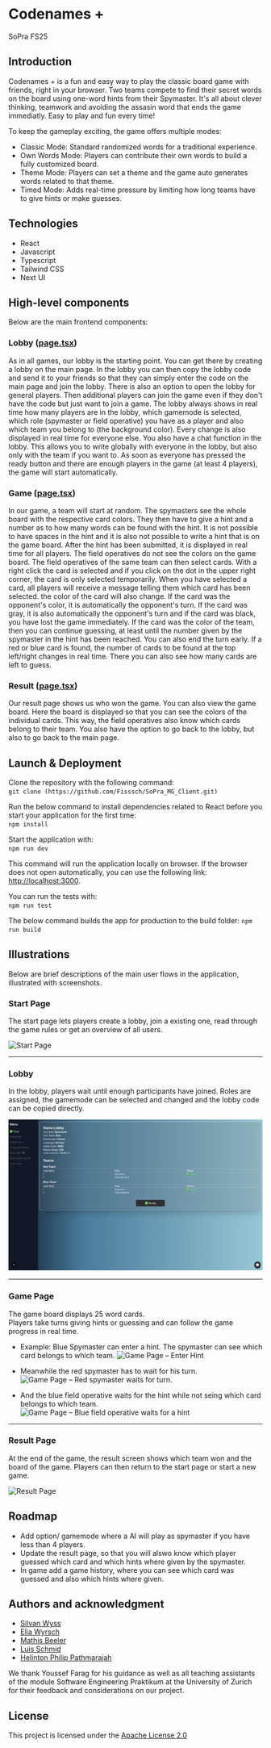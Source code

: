 # Codenames +

SoPra FS25

## Introduction

Codenames + is a fun and easy way to play the classic board game with friends, right in your browser. Two teams compete to find their secret words on the board using one-word hints from their Spymaster. It's all about clever thinking, teamwork and avoiding the assasin word that ends the game immediatly. Easy to play and fun every time!

To keep the gameplay exciting, the game offers multiple modes:

- Classic Mode: Standard randomized words for a traditional experience.
- Own Words Mode: Players can contribute their own words to build a fully customized board.
- Theme Mode: Players can set a theme and the game auto generates words related to that theme.
- Timed Mode: Adds real-time pressure by limiting how long teams have to give hints or make guesses.

## Technologies
- React
- Javascript
- Typescript
- Tailwind CSS
- Next UI

## High-level components
Below are the main frontend components:

### Lobby ([page.tsx](https://github.com/Fisssch/SoPra_MG_Client/blob/main/app/lobby/%5Bid%5D/page.tsx))
As in all games, our lobby is the starting point. You can get there by creating a lobby on the main page. In the lobby you can then copy the lobby code and send it to your friends so that they can simply enter the code on the main page and join the lobby. There is also an option to open the lobby for general players. Then additional players can join the game even if they don't have the code but just want to join a game. The lobby always shows in real time how many players are in the lobby, which gamemode is selected, which role (spymaster or field operative) you have as a player and also which team you belong to (the background color). Every change is also displayed in real time for everyone else. You also have a chat function in the lobby. This allows you to write globally with everyone in the lobby, but also only with the team if you want to. As soon as everyone has pressed the ready button and there are enough players in the game (at least 4 players), the game will start automatically.

### Game ([page.tsx](https://github.com/Fisssch/SoPra_MG_Client/blob/main/app/game/%5Bid%5D/page.tsx))
In our game, a team will start at random. The spymasters see the whole board with the respective card colors. They then have to give a hint and a number as to how many words can be found with the hint. It is not possible to have spaces in the hint and it is also not possible to write a hint that is on the game board. After the hint has been submitted, it is displayed in real time for all players. The field operatives do not see the colors on the game board. The field operatives of the same team can then select cards. With a right click the card is selected and if you click on the dot in the upper right corner, the card is only selected temporarily. When you have selected a card, all players will receive a message telling them which card has been selected. the color of the card will also change. If the card was the opponent's color, it is automatically the opponent's turn. If the card was gray, it is also automatically the opponent's turn and if the card was black, you have lost the game immediately. If the card was the color of the team, then you can continue guessing, at least until the number given by the spymaster in the hint has been reached. You can also end the turn early. If a red or blue card is found, the number of cards to be found at the top left/right changes in real time. There you can also see how many cards are left to guess.

### Result ([page.tsx](https://github.com/Fisssch/SoPra_MG_Client/blob/main/app/result/%5Bid%5D/page.tsx))
Our result page shows us who won the game. You can also view the game board. Here the board is displayed so that you can see the colors of the individual cards. This way, the field operatives also know which cards belong to their team. You also have the option to go back to the lobby, but also to go back to the main page.

## Launch & Deployment
Clone the repository with the following command:   
`git clone (https://github.com/Fisssch/SoPra_MG_Client.git)`

Run the below command to install dependencies related to React before you start your application for the first time:   
`npm install`

Start the application with:  
`npm run dev`

This command will run the application locally on browser. If the browser does not open automatically, you can use the following link:
[http://localhost:3000](http://localhost:3000).

You can run the tests with:  
`npm run test`

The below command builds the app for production to the build folder:
`npm run build`
## Illustrations

Below are brief descriptions of the main user flows in the application, illustrated with screenshots.

### Start Page

The start page lets players create a lobby, join a existing one, read through the game rules or get an overview of all users.

![Start Page](./screenshots/startpage.png)

---

### Lobby

In the lobby, players wait until enough participants have joined. Roles are assigned, the gamemode can be selected and changed and the lobby code can be copied directly.

![Lobby](./screenshots/lobbypage.png)

---

### Game Page

The game board displays 25 word cards.  
Players take turns giving hints or guessing and can follow the game progress in real time.

- Example: Blue Spymaster can enter a hint. The spymaster can see which card belongs to which team.
![Game Page – Enter Hint](./screenshots/gamepage_blue_spymaster.png)

- Meanwhile the red spymaster has to wait for his turn.
![Game Page – Red spymaster waits for turn.](./screenshots/gamepage_red_spymaster.png)

- And the blue field operative waits for the hint while not seing which card belongs to which team. 
![Game Page – Blue field operative waits for a hint](./screenshots/gamepage_blue_fieldoperative.png)


---

### Result Page

At the end of the game, the result screen shows which team won and the board of the game. Players can then return to the start page or start a new game.

![Result Page](./screenshots/resultpage.png)


## Roadmap
- Add option/ gamemode where a AI will play as spymaster if you have less than 4 players.
- Update the result page, so that you will alswo know which player guessed which card and which hints where given by the spymaster.
- In game add a game history, where you can see which card was guessed and also which hints where given.

## Authors and acknowledgment
- [Silvan Wyss](https://github.com/Fisssch)
- [Elia Wyrsch](https://github.com/eliawy)
- [Mathis Beeler](https://github.com/beelermathis)
- [Luis Schmid](https://github.com/LooPyt)
- [Helinton Philip Pathmarajah](https://github.com/Helinton-Philip-Pathmarajah)

We thank Youssef Farag for his guidance as well as all teaching assistants of the module Software Engineering Praktikum at the University of Zurich for their feedback and considerations on our project.

## License

This project is licensed under the [Apache License 2.0](https://github.com/Fisssch/SoPra_MG_Server/blob/main/LICENSE)